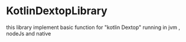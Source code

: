 # KotlinDextopLibrary
this library implement basic function for "kotlin Dextop"  running in jvm , nodeJs  and native   
